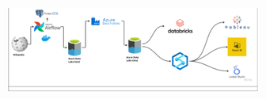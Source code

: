 ![](https://github.com/munna710/Football_data_analytics/blob/main/footballDataEngineer/image/system_architecture.png)
